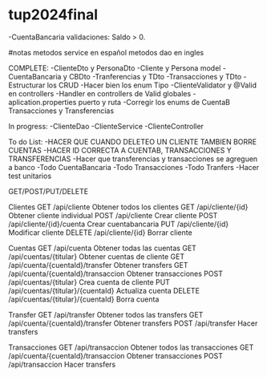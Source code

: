 # tup2024final
-CuentaBancaria validaciones: Saldo > 0.

#notas
metodos service en español
metodos dao en ingles

COMPLETE:
-ClienteDto y PersonaDto
-Cliente y Persona model
-CuentaBancaria y CBDto
-Tranferencias y TDto
-Transacciones y TDto
-Estructurar los CRUD
-Hacer bien los enum Tipo
-ClienteValidator y @Valid en controllers
-Handler en controllers de Valid globales
-aplication.properties puerto y ruta
-Corregir los enums de CuentaB Transacciones y Transferencias


In progress:
-ClienteDao
-ClienteService
-ClienteController


To do List:
-HACER QUE CUANDO DELETEO UN CLIENTE TAMBIEN BORRE CUENTAS
-HACER ID CORRECTA A CUENTAB, TRANSACCIONES Y TRANSFERENCIAS
-Hacer que transferencias y transacciones se agreguen a banco
-Todo CuentaBancaria
-Todo Transacciones
-Todo Tranfers
-Hacer test unitarios


GET/POST/PUT/DELETE

Clientes
GET /api/cliente   Obtener todos los clientes
GET /api/cliente/{id}  Obtener cliente individual
POST /api/cliente   Crear cliente
POST /api/cliente/{id}/cuenta Crear cuentabancaria
PUT /api/cliente/{id}  Modificar cliente
DELETE /api/cliente/{id}   Borrar cliente

Cuentas 
GET /api/cuenta    Obtener todas las cuentas
GET /api/cuentas/{titular}  Obtener cuentas de cliente
GET /api/cuenta/{cuentaId}/transfer   Obtener transfers
GET /api/cuenta/{cuentaId}/transaccion   Obtener transacciones
POST /api/cuentas/{titular}  Crea cuenta de cliente
PUT /api/cuentas/{titular}/{cuentaId}    Actualiza cuenta
DELETE /api/cuentas/{titular}/{cuentaId}     Borra cuenta

Transfer
GET /api/transfer   Obtener todos las transfers
GET /api/cuenta/{cuentaId}/transfer   Obtener transfers
POST /api/transfer  Hacer transfers

Transacciones
GET /api/transaccion  Obtener todos las transacciones
GET /api/cuenta/{cuentaId}/transaccion   Obtener transacciones
POST /api/transaccion  Hacer transfers
